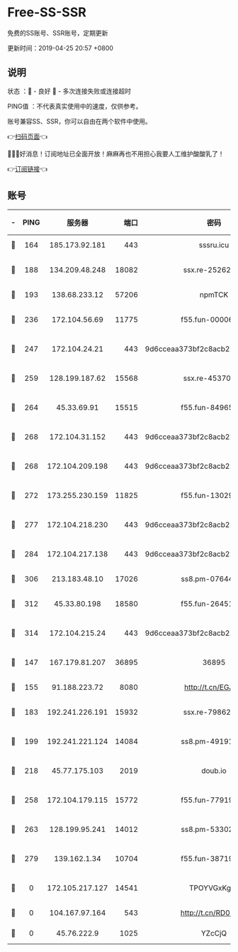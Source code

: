 # Free-SS-SSR

免费的SS账号、SSR账号，定期更新

更新时间：2019-04-25 20:57 +0800

## 说明

状态     ：🙂 - 良好 🙁 - 多次连接失败或连接超时

PING值   ：不代表真实使用中的速度，仅供参考。

账号兼容SS、SSR，你可以自由在两个软件中使用。

👉[扫码页面](https://liesauer.github.io/Free-SS-SSR/)👈

🎉🎉🎉好消息！订阅地址已全面开放！麻麻再也不用担心我要人工维护酸酸乳了！

👉[订阅链接](https://www.liesauer.net/yogurt/subscribe?ACCESS_TOKEN=DAYxR3mMaZAsaqUb)👈

## 账号

|-|PING|服务器|端口|密码|加密方式|区域|
|:----:|:----:|:-----:|-----:|:----:|:----:|:----:|
|🙂|164|185.173.92.181|443|sssru.icu|rc4-md5|RU|
|🙂|188|134.209.48.248|18082|ssx.re-25262818|aes-256-cfb|US|
|🙂|193|138.68.233.12|57206|npmTCK|rc4-md5|US|
|🙂|236|172.104.56.69|11775|f55.fun-00006496|aes-256-cfb|SG|
|🙂|247|172.104.24.21|443|9d6cceaa373bf2c8acb22e60b6a58be6|aes-256-cfb|US|
|🙂|259|128.199.187.62|15568|ssx.re-45370226|aes-256-cfb|SG|
|🙂|264|45.33.69.91|15515|f55.fun-84965804|aes-256-cfb|US|
|🙂|268|172.104.31.152|443|9d6cceaa373bf2c8acb22e60b6a58be6|aes-256-cfb|US|
|🙂|268|172.104.209.198|443|9d6cceaa373bf2c8acb22e60b6a58be6|aes-256-cfb|US|
|🙂|272|173.255.230.159|11825|f55.fun-13029345|aes-256-cfb|US|
|🙂|277|172.104.218.230|443|9d6cceaa373bf2c8acb22e60b6a58be6|aes-256-cfb|US|
|🙂|284|172.104.217.138|443|9d6cceaa373bf2c8acb22e60b6a58be6|aes-256-cfb|US|
|🙂|306|213.183.48.10|17026|ss8.pm-07644658|rc4-md5|RU|
|🙂|312|45.33.80.198|18580|f55.fun-26451739|aes-256-cfb|US|
|🙂|314|172.104.215.24|443|9d6cceaa373bf2c8acb22e60b6a58be6|aes-256-cfb|US|
|🙂|147|167.179.81.207|36895|36895|aes-256-cfb|JP|
|🙂|155|91.188.223.72|8080|http://t.cn/EGJIyrl|rc4-md5|RU|
|🙂|183|192.241.226.191|15932|ssx.re-79862247|aes-256-cfb|US|
|🙂|199|192.241.221.124|14084|ss8.pm-49191647|aes-256-cfb|US|
|🙂|218|45.77.175.103|2019|doub.io|aes-128-ctr|SG|
|🙂|258|172.104.179.115|15772|f55.fun-77919425|aes-256-cfb|SG|
|🙂|263|128.199.95.241|14012|ss8.pm-53302333|aes-256-cfb|SG|
|🙂|279|139.162.1.34|10704|f55.fun-38719730|aes-256-cfb|SG|
|🙁|0|172.105.217.127|14541|TPOYVGxKglpi|aes-256-cfb|JP|
|🙁|0|104.167.97.164|543|http://t.cn/RD0D7sx|rc4-md5|CA|
|🙁|0|45.76.222.9|1025|YZcCjQ|rc4-md5|JP|
